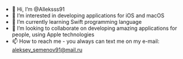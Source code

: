 - 👋 Hi, I’m @Alleksss91
- 👀 I’m interested in developing applications for iOS and macOS 
- 🌱 I’m currently learning Swift programming language
- 💞️ I’m looking to collaborate on developing amazing applications for people, using Apple technologies
- 📫 How to reach me - you always can text me on my e-mail: aleksey_semenov91@mail.ru

<!---
Alleksss91/Alleksss91 is a ✨ special ✨ repository because its `README.md` (this file) appears on your GitHub profile.
You can click the Preview link to take a look at your changes.
--->
